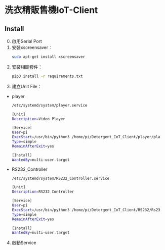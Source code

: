 # 洗衣精販售機IoT-Client
## Install
0. 啟用Serial Port
1. 安裝xscreensaver：
    ```sh
    sudo apt-get install xscreensaver
    ```
2. 安裝相關套件：
    ```sh
    pip3 install -r requirements.txt
    ```
3. 建立Unit File：
* player
    ```sh
    /etc/systemd/system/player.service
    ```
    ```sh
    [Unit]
    Description=Video Player

    [Service]
    User=pi
    ExecStart=/usr/bin/python3 /home/pi/Detergent_IoT_Client/player/player.py
    Type=simple
    RemainAfterExit=yes

    [Install]
    WantedBy=multi-user.target
    ```
* RS232_Controller
    ```sh
    /etc/systemd/system/RS232_Controller.service
    ```
    ```sh
    [Unit]
    Description=RS232 Controller

    [Service]
    User=pi
    ExecStart=/usr/bin/python3 /home/pi/Detergent_IoT_Client/RS232/Rs232_Controller.py
    Type=simple
    RemainAfterExit=yes

    [Install]
    WantedBy=multi-user.target
    ```
4. 啟動Service
